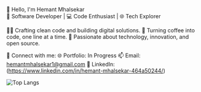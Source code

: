👋 Hello, I'm Hemant Mhalsekar <br>
🚀 Software Developer | 💻 Code Enthusiast | 🌐 Tech Explorer

👨‍💻 Crafting clean code and building digital solutions.
🔧 Turning coffee into code, one line at a time.
🌟 Passionate about technology, innovation, and open source.

🔗 Connect with me:
🌐 Portfolio: In Progress
📫 Email: hemantmhalsekar1@gmail.com
📱 LinkedIn: (https://www.linkedin.com/in/hemant-mhalsekar-464a50244/)

![Top Langs](https://github-readme-stats.vercel.app/api/top-langs/?username=Hemant-Mhalsekar&layout=compact&langs_count=8)
<!---
Hemant-Mhalsekar/Hemant-Mhalsekar is a ✨ special ✨ repository because its `README.md` (this file) appears on your GitHub profile.
You can click the Preview link to take a look at your changes.
--->
